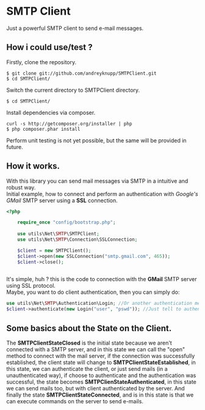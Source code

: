 SMTP Client
==========
Just a powerful SMTP client to send e-mail messages.

How i could use/test ?
----------------------
Firstly, clone the repository.
```
$ git clone git://github.com/andreyknupp/SMTPClient.git
$ cd SMTPClient/
```
Switch the current directory to SMTPClient directory.
```
$ cd SMTPClient/
```
Install dependencies via composer.
```
curl -s http://getcomposer.org/installer | php
$ php composer.phar install
```
Perform unit testing is not yet possible, but the same will be provided in future.

How it works.
---------------------------
With this library you can send mail messages via SMTP in a intuitive and robust way. <br />
Initial example, how to connect and perform an authentication with *Google's GMail* SMTP server using a **SSL** connection.

```PHP
<?php

    require_once "config/bootstrap.php";
    
    use utils\Net\SMTP\SMTPClient;
    use utils\Net\SMTP\Connection\SSLConnection;

    $client = new SMTPClient();
    $client->open(new SSLConnection("smtp.gmail.com", 465));
    $client->close();
    
```
It's simple, huh ? this is the code to connection with the **GMail** SMTP server using SSL protocol. <br />
Maybe, you want to do client authentication, then you can simply do:
```PHP
use utils\Net\SMTP\Authentication\Login; //Or another authentication method/mechanism
$client->authenticate(new Login("user", "pswd")); //Just tell to authenticate with provided method, and us do the rest.
```

Some basics about the State on the Client.
------------------------------------------
The **SMTPClientStateClosed** is the initial state because we aren't connected with a SMTP server, and in this state 
we can call the "open" method to connect with the mail server, if the connection was successfully established, 
the client state will change to **SMTPClientStateEstablished**, in this state, we can authenticate the client, 
or just send mails (in a unauthenticated way), if choose to authenticate and the authentication was successful, 
the state becomes **SMTPClienStateAuthenticated**, in this state we can send mails too, but with client 
authenticated by the server. And finally the state **SMTPClientStateConnected**, and is in this state is that we can 
execute commands on the server to send e-mails.
